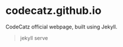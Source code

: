 codecatz.github.io
==================

CodeCatz official webpage, built using Jekyll.

> jekyll serve
